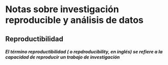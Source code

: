 # Notas sobre investigación reproducible y análisis de datos
## Reproductibilidad
##### El término **reproductibilidad** ( o *repdroducibility*, en inglés) se refiere a la capacidad de reproducir un trabajo de investigación
